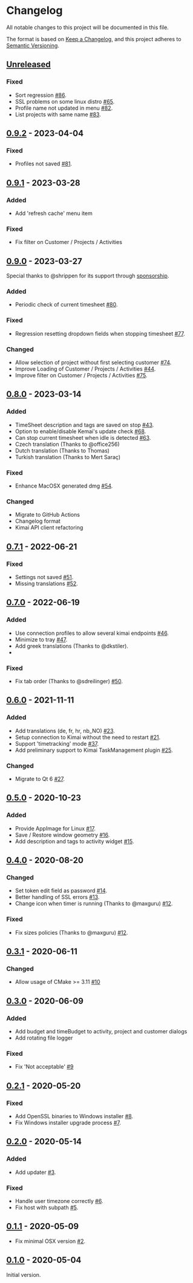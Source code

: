 # Changelog
All notable changes to this project will be documented in this file.

The format is based on [Keep a Changelog](https://keepachangelog.com/en/1.0.0/),
and this project adheres to [Semantic Versioning](https://semver.org/spec/v2.0.0.html).

## [Unreleased]

### Fixed
- Sort regression [#86](https://github.com/AlexandrePTJ/kemai/issues/86).
- SSL problems on some linux distro [#65](https://github.com/AlexandrePTJ/kemai/issues/65).
- Profile name not updated in menu [#82](https://github.com/AlexandrePTJ/kemai/issues/82).
- List projects with same name [#83](https://github.com/AlexandrePTJ/kemai/issues/83).


## [0.9.2] - 2023-04-04

### Fixed
- Profiles not saved [#81](https://github.com/AlexandrePTJ/kemai/issues/81).


## [0.9.1] - 2023-03-28

### Added
- Add 'refresh cache' menu item 

### Fixed
- Fix filter on Customer / Projects / Activities


## [0.9.0] - 2023-03-27

Special thanks to @shrippen for its support through [sponsorship](https://github.com/sponsors/AlexandrePTJ).

### Added
- Periodic check of current timesheet [#80](https://github.com/AlexandrePTJ/kemai/issues/80).

### Fixed
- Regression resetting dropdown fields when stopping timesheet [#77](https://github.com/AlexandrePTJ/kemai/issues/77).

### Changed
- Allow selection of project without first selecting customer [#74](https://github.com/AlexandrePTJ/kemai/issues/74).
- Improve Loading of Customer / Projects / Activities [#44](https://github.com/AlexandrePTJ/kemai/issues/44).
- Improve filter on Customer / Projects / Activities [#75](https://github.com/AlexandrePTJ/kemai/issues/75).


## [0.8.0] - 2023-03-14

### Added
- TimeSheet description and tags are saved on stop [#43](https://github.com/AlexandrePTJ/kemai/issues/43).
- Option to enable/disable Kemai's update check [#68](https://github.com/AlexandrePTJ/kemai/issues/68).
- Can stop current timesheet when idle is detected [#63](https://github.com/AlexandrePTJ/kemai/issues/63).
- Czech translation (Thanks to @office256) 
- Dutch translation (Thanks to Thomas)
- Turkish translation (Thanks to Mert Saraç)

### Fixed
- Enhance MacOSX generated dmg [#54](https://github.com/AlexandrePTJ/kemai/issues/54).

### Changed
- Migrate to GitHub Actions
- Changelog format
- Kimai API client refactoring


## [0.7.1] - 2022-06-21

### Fixed
- Settings not saved [#51](https://github.com/AlexandrePTJ/kemai/issues/51).
- Missing translations [#52](https://github.com/AlexandrePTJ/kemai/issues/52).


## [0.7.0] - 2022-06-19

### Added
- Use connection profiles to allow several kimai endpoints [#46](https://github.com/AlexandrePTJ/kemai/issues/46).
- Minimize to tray [#47](https://github.com/AlexandrePTJ/kemai/issues/47).
- Add greek translations (Thanks to @dkstiler).
- 
### Fixed
- Fix tab order (Thanks to @sdreilinger) [#50](https://github.com/AlexandrePTJ/kemai/issues/50).


## [0.6.0] - 2021-11-11

### Added
- Add translations (de, fr, hr, nb_NO) [#23](https://github.com/AlexandrePTJ/kemai/issues/23).
- Setup connection to Kimai without the need to restart [#21](https://github.com/AlexandrePTJ/kemai/issues/21).
- Support 'timetracking' mode [#37](https://github.com/AlexandrePTJ/kemai/issues/37).
- Add preliminary support to Kimai TaskManagement plugin [#25](https://github.com/AlexandrePTJ/kemai/issues/25). 

### Changed
- Migrate to Qt 6 [#27](https://github.com/AlexandrePTJ/kemai/issues/27).


## [0.5.0] - 2020-10-23

### Added
- Provide AppImage for Linux [#17](https://github.com/AlexandrePTJ/kemai/issues/17).
- Save / Restore window geometry [#16](https://github.com/AlexandrePTJ/kemai/issues/16).
- Add description and tags to activity widget [#15](https://github.com/AlexandrePTJ/kemai/issues/15).


## [0.4.0] - 2020-08-20

### Changed
- Set token edit field as password [#14](https://github.com/AlexandrePTJ/kemai/issues/14).
- Better handling of SSL errors [#13](https://github.com/AlexandrePTJ/kemai/issues/13).
- Change icon when timer is running (Thanks to @maxguru) [#12](https://github.com/AlexandrePTJ/kemai/pull/12).

### Fixed
- Fix sizes policies (Thanks to @maxguru) [#12](https://github.com/AlexandrePTJ/kemai/pull/12).


## [0.3.1] - 2020-06-11

### Changed
- Allow usage of CMake >= 3.11 [#10](https://github.com/AlexandrePTJ/kemai/issues/10)


## [0.3.0] - 2020-06-09

### Added
- Add budget and timeBudget to activity, project and customer dialogs
- Add rotating file logger

### Fixed
- Fix 'Not acceptable' [#9](https://github.com/AlexandrePTJ/kemai/issues/9)


## [0.2.1] - 2020-05-20

### Fixed
- Add OpenSSL binaries to Windows installer [#8](https://github.com/AlexandrePTJ/kemai/issues/8).
- Fix Windows installer upgrade process [#7](https://github.com/AlexandrePTJ/kemai/issues/7).


## [0.2.0] - 2020-05-14

### Added
- Add updater [#3](https://github.com/AlexandrePTJ/kemai/issues/3).

### Fixed
- Handle user timezone correctly [#6](https://github.com/AlexandrePTJ/kemai/issues/6).
- Fix host with subpath [#5](https://github.com/AlexandrePTJ/kemai/issues/5).


## [0.1.1] - 2020-05-09

- Fix minimal OSX version [#2](https://github.com/AlexandrePTJ/kemai/issues/2).


## [0.1.0] - 2020-05-04

Initial version.


[Unreleased]: https://github.com/AlexandrePTJ/kemai/compare/0.9.2...HEAD
[0.9.2]: https://github.com/AlexandrePTJ/kemai/compare/0.9.1...0.9.2
[0.9.1]: https://github.com/AlexandrePTJ/kemai/compare/0.9.0...0.9.1
[0.9.0]: https://github.com/AlexandrePTJ/kemai/compare/0.8.0...0.9.0
[0.8.0]: https://github.com/AlexandrePTJ/kemai/compare/0.7.1...0.8.0
[0.7.1]: https://github.com/AlexandrePTJ/kemai/compare/0.7.0...0.7.1
[0.7.0]: https://github.com/AlexandrePTJ/kemai/compare/0.6.0...0.7.0
[0.6.0]: https://github.com/AlexandrePTJ/kemai/compare/0.5.0...0.6.0
[0.5.0]: https://github.com/AlexandrePTJ/kemai/compare/0.4.0...0.5.0
[0.4.0]: https://github.com/AlexandrePTJ/kemai/compare/0.3.1...0.4.0
[0.3.1]: https://github.com/AlexandrePTJ/kemai/compare/0.3.0...0.3.1
[0.3.0]: https://github.com/AlexandrePTJ/kemai/compare/0.2.1...0.3.0
[0.2.1]: https://github.com/AlexandrePTJ/kemai/compare/0.2.0...0.2.1
[0.2.0]: https://github.com/AlexandrePTJ/kemai/compare/0.1.1...0.2.0
[0.1.1]: https://github.com/AlexandrePTJ/kemai/compare/0.1.0...0.1.1
[0.1.0]: https://github.com/AlexandrePTJ/kemai/releases/tag/0.1.0
